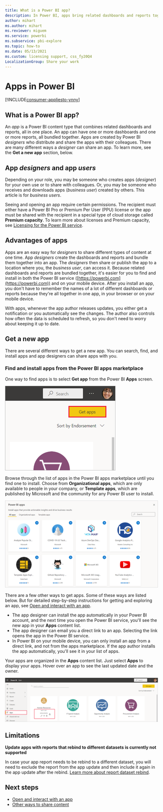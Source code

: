 ```yaml
---
title: What is a Power BI app?
description: In Power BI, apps bring related dashboards and reports together, all in one place.
author: mihart
ms.author: mihart
ms.reviewer: miguem
ms.service: powerbi
ms.subservice: pbi-explore
ms.topic: how-to
ms.date: 05/13/2021
ms.custom: licensing support, css_fy20Q4
LocalizationGroup: Share your work
---
```


# Apps in Power BI

[!INCLUDE[consumer-appliesto-ynny](../includes/consumer-appliesto-ynny.md)]


## What is a Power BI app?
An *app* is a Power BI content type that combines related dashboards and reports, all in one place. An app can have one or more dashboards and one or more reports, all bundled together. Apps are created by Power BI *designers* who distribute and share the apps with their colleagues. There are many different ways a *designer* can share an app. To learn more, see the **Get a new app** section, below. 


## App *designers* and app *users*
Depending on your role, you may be someone who creates apps (*designer*) for your own use or to share with colleagues. Or, you may be someone who receives and downloads apps (*business user*) created by others. This article is for *business users*.

Seeing and opening an app require certain permissions. The recipient must either have a Power BI Pro or Premium Per User (PPU) license or the app must be shared with the recipient in a special type of cloud storage called **Premium capacity**. To learn more about licenses and Premium capacity, see [Licensing for the Power BI service](end-user-license.md).

## Advantages of apps
Apps are an easy way for *designers* to share different types of content at one time. App *designers* create the dashboards and reports and bundle them together into an app. The *designers* then share or publish the app to a location where you, the *business user*, can access it. Because related dashboards and reports are bundled together, it's easier for you to find and install in both the Power BI service ([https://powerbi.com](https://powerbi.com)) and on your mobile device. After you install an app, you don't have to remember the names of a lot of different dashboards or reports because they're all together in one app, in your browser or on your mobile device.

With apps, whenever the app author releases updates, you either get a notification or you automatically see the changes. The author also controls how often the data is scheduled to refresh, so you don't need to worry about keeping it up to date. 

<!-- add conceptual art -->
## Get a new app
There are several different ways to get a new app. You can search, find, and install apps and app designers can share apps with you. 

### Find and install apps from the Power BI apps marketplace
One way to find apps is to select **Get app** from the Power BI **Apps** screen. 

![Screenshot of Apps screen showing the Get apps icon](./media/end-user-apps/power-bi-get-apps-button.png)

Browse through the list of apps in the Power BI apps marketplace until you find one to install. Choose from **Organizational apps**, which are only available to people in your company, or **Template apps**, which are published by Microsoft and the community for any Power BI user to install. 

![Power BI apps marketplace](./media/end-user-apps/power-bi-app-marketplace.png)

There are a few other ways to get apps. Some of these ways are listed below. But for detailed step-by-step instructions for getting and exploring an app, see [Open and interact with an app](end-user-app-view.md).

* The app designer can install the app automatically in your Power BI account, and the next time you open the Power BI service, you'll see the new app in your **Apps** content list. 
* The app designer can email you a direct link to an app. Selecting the link opens the app in the Power BI service.
* In Power BI on your mobile device, you can only install an app from a direct link, and not from the apps marketplace. If the app author installs the app automatically, you'll see it in your list of apps. 


Your apps are organized in the **Apps** content list. Just select **Apps** to display your apps. Hover over an app to see the last updated date and the owner. 

![Apps in Power BI](./media/end-user-apps/power-bi-apps.png)

## Limitations
**Update apps with reports that rebind to different datasets is currently not supported** 

In case your app report needs to be rebind to a different dataset, you will need to exclude the report from the app update and then include it again in the app update after the rebind. [Learn more about report dataset rebind](/rest/api/power-bi/reports/rebindreport).


## Next steps
* [Open and interact with an app](end-user-app-view.md)
* [Other ways to share content](end-user-shared-with-me.md)